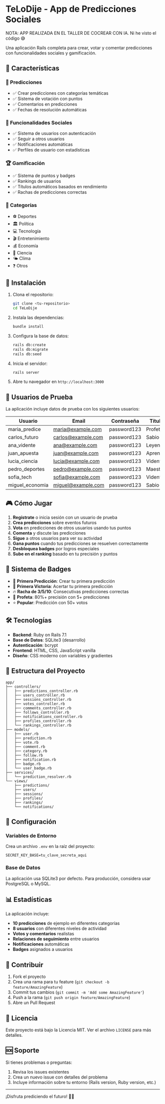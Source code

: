 # TeLoDije - App de Predicciones Sociales

NOTA: APP REALIZADA EN EL TALLER DE COCREAR CON IA. Ni he visto el código 😅

Una aplicación Rails completa para crear, votar y comentar predicciones con funcionalidades sociales y gamificación.

## 🎯 Características

### 🔮 Predicciones
- ✅ Crear predicciones con categorías temáticas
- ✅ Sistema de votación con puntos
- ✅ Comentarios en predicciones
- ✅ Fechas de resolución automáticas

### 👥 Funcionalidades Sociales
- ✅ Sistema de usuarios con autenticación
- ✅ Seguir a otros usuarios
- ✅ Notificaciones automáticas
- ✅ Perfiles de usuario con estadísticas

### 🏆 Gamificación
- ✅ Sistema de puntos y badges
- ✅ Rankings de usuarios
- ✅ Títulos automáticos basados en rendimiento
- ✅ Rachas de predicciones correctas

### 📂 Categorías
- ⚽ Deportes
- 🏛️ Política  
- 💻 Tecnología
- 🎬 Entretenimiento
- 💰 Economía
- 🔬 Ciencia
- 🌤️ Clima
- ❓ Otros

## 🚀 Instalación

1. Clona el repositorio:
   ```bash
   git clone <tu-repositorio>
   cd TeLoDije
   ```

2. Instala las dependencias:
   ```bash
   bundle install
   ```

3. Configura la base de datos:
   ```bash
   rails db:create
   rails db:migrate
   rails db:seed
   ```

4. Inicia el servidor:
   ```bash
   rails server
   ```

5. Abre tu navegador en `http://localhost:3000`

## 👤 Usuarios de Prueba

La aplicación incluye datos de prueba con los siguientes usuarios:

| Usuario | Email | Contraseña | Título |
|---------|-------|------------|--------|
| maria_predice | maria@example.com | password123 | Profeta |
| carlos_futuro | carlos@example.com | password123 | Sabio |
| ana_vidente | ana@example.com | password123 | Leyenda |
| juan_apuesta | juan@example.com | password123 | Aprendiz |
| lucia_ciencia | lucia@example.com | password123 | Vidente |
| pedro_deportes | pedro@example.com | password123 | Maestro |
| sofia_tech | sofia@example.com | password123 | Vidente |
| miguel_economia | miguel@example.com | password123 | Sabio |

## 🎮 Cómo Jugar

1. **Regístrate** o inicia sesión con un usuario de prueba
2. **Crea predicciones** sobre eventos futuros
3. **Vota** en predicciones de otros usuarios usando tus puntos
4. **Comenta** y discute las predicciones
5. **Sigue** a otros usuarios para ver su actividad
6. **Gana puntos** cuando tus predicciones se resuelven correctamente
7. **Desbloquea badges** por logros especiales
8. **Sube en el ranking** basado en tu precisión y puntos

## 🏅 Sistema de Badges

- 🥇 **Primera Predicción**: Crear tu primera predicción
- 🎯 **Primera Victoria**: Acertar tu primera predicción
- 🔥 **Racha de 3/5/10**: Consecutivas predicciones correctas
- 👑 **Profeta**: 80%+ precisión con 5+ predicciones
- ⭐ **Popular**: Predicción con 50+ votos

## 🛠️ Tecnologías

- **Backend**: Ruby on Rails 7.1
- **Base de Datos**: SQLite3 (desarrollo)
- **Autenticación**: bcrypt
- **Frontend**: HTML, CSS, JavaScript vanilla
- **Diseño**: CSS moderno con variables y gradientes

## 📁 Estructura del Proyecto

```
app/
├── controllers/
│   ├── predictions_controller.rb
│   ├── users_controller.rb
│   ├── sessions_controller.rb
│   ├── votes_controller.rb
│   ├── comments_controller.rb
│   ├── follows_controller.rb
│   ├── notifications_controller.rb
│   ├── profiles_controller.rb
│   └── rankings_controller.rb
├── models/
│   ├── user.rb
│   ├── prediction.rb
│   ├── vote.rb
│   ├── comment.rb
│   ├── category.rb
│   ├── follow.rb
│   ├── notification.rb
│   ├── badge.rb
│   └── user_badge.rb
├── services/
│   └── prediction_resolver.rb
└── views/
    ├── predictions/
    ├── users/
    ├── sessions/
    ├── profiles/
    ├── rankings/
    └── notifications/
```

## 🔧 Configuración

### Variables de Entorno
Crea un archivo `.env` en la raíz del proyecto:
```
SECRET_KEY_BASE=tu_clave_secreta_aqui
```

### Base de Datos
La aplicación usa SQLite3 por defecto. Para producción, considera usar PostgreSQL o MySQL.

## 📊 Estadísticas

La aplicación incluye:
- **10 predicciones** de ejemplo en diferentes categorías
- **8 usuarios** con diferentes niveles de actividad
- **Votos y comentarios** realistas
- **Relaciones de seguimiento** entre usuarios
- **Notificaciones** automáticas
- **Badges** asignados a usuarios

## 🤝 Contribuir

1. Fork el proyecto
2. Crea una rama para tu feature (`git checkout -b feature/AmazingFeature`)
3. Commit tus cambios (`git commit -m 'Add some AmazingFeature'`)
4. Push a la rama (`git push origin feature/AmazingFeature`)
5. Abre un Pull Request

## 📝 Licencia

Este proyecto está bajo la Licencia MIT. Ver el archivo `LICENSE` para más detalles.

## 🆘 Soporte

Si tienes problemas o preguntas:
1. Revisa los issues existentes
2. Crea un nuevo issue con detalles del problema
3. Incluye información sobre tu entorno (Rails version, Ruby version, etc.)

---

¡Disfruta prediciendo el futuro! 🔮✨
